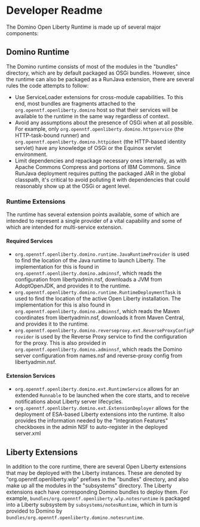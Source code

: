 # Developer Readme

The Domino Open Liberty Runtime is made up of several major components:

## Domino Runtime

The Domino runtime consists of most of the modules in the "bundles" directory, which are by default packaged as OSGi bundles. However, since the runtime can also be packaged as a RunJava extension, there are several rules the code attempts to follow:

* Use ServiceLoader extensions for cross-module capabilities. To this end, most bundles are fragments attached to the `org.openntf.openliberty.domino` host so that their services will be available to the runtime in the same way regardless of context.
* Avoid any assumptions about the presence of OSGi when at all possible. For example, only `org.openntf.openliberty.domino.httpservice` (the HTTP-task-bound runner) and `org.openntf.openliberty.domino.httpident` (the HTTP-based identity servlet) have any knowledge of OSGi or the Equinox servlet environment.
* Limit dependencies and repackage necessary ones internally, as with Apache Commons Compress and portions of IBM Commons. Since RunJava deployment requires putting the packaged JAR in the global classpath, it's critical to avoid polluting it with dependencies that could reasonably show up at the OSGi or agent level.

### Runtime Extensions

The runtime has several extension points available, some of which are intended to represent a single provider of a vital capability and some of which are intended for multi-service extension.

#### Required Services

* `org.openntf.openliberty.domino.runtime.JavaRuntimeProvider` is used to find the location of the Java runtime to launch Liberty. The implementation for this is found in `org.openntf.openliberty.domino.adminnsf`, which reads the configuration from libertyadmin.nsf, downloads a JVM from AdoptOpenJDK, and provides it to the runtime.
* `org.openntf.openliberty.domino.runtime.RuntimeDeploymentTask` is used to find the location of the active Open Liberty installation. The implementation for this is also found in `org.openntf.openliberty.domino.adminnsf`, which reads the Maven coordinates from libertyadmin.nsf, downloads it from Maven Central, and provides it to the runtime.
* `org.openntf.openliberty.domino.reverseproxy.ext.ReverseProxyConfigProvider` is used by the Reverse Proxy service to find the configuration for the proxy. This is also provided in `org.openntf.openliberty.domino.adminnsf`, which reads the Domino server configuration from names.nsf and reverse-proxy config from libertyadmin.nsf.

#### Extension Services

* `org.openntf.openliberty.domino.ext.RuntimeService` allows for an extended `Runnable` to be launched when the core starts, and to receive notifications about Liberty server lifecycles.
* `org.openntf.openliberty.domino.ext.ExtensionDeployer` allows for the deployment of ESA-based Liberty extensions into the runtime. It also provides the information needed by the "Integration Features" checkboxes in the admin NSF to auto-register in the deployed server.xml

## Liberty Extensions

In addition to the core runtime, there are several Open Liberty extensions that may be deployed with the Liberty instances. These are denoted by "org.openntf.openliberty.wlp" prefixes in the "bundles" directory, and also make up all the modules in the "subsystems" directory. The Liberty extensions each have corresponding Domino bundles to deploy them. For example, `bundles/org.openntf.openliberty.wlp.notesruntime` is packaged into a Liberty subsystem by `subsystems/notesRuntime`, which in turn is provided to Domino by `bundles/org.openntf.openliberty.domino.notesruntime`.